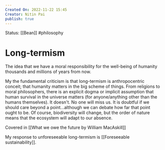 ```yaml
---
Created On: 2022-11-22 15:45
Creator: Nitin Pai
publish: true
---
```


Status: [[Bean]] #philosophy 

# Long-termism

The idea that we have a moral responsibility for the well-being of humanity thousands and millions of years from now. 

My the fundamental criticism is that long-termism is anthropocentric conceit; that humanity matters in the big scheme of things. From religions to moral philosophers, there is an explicit dogma or implicit assumption that human survival in the universe matters (for anyone/anything other than the humans themselves). It doesn't. No one will miss us. It is doubtful if we should care beyond a point...although we can debate how far that point ought to be. Of course, biodiversity will change, but the order of nature means that the ecosystem will adapt to our absence. 

Covered in [[What we owe the future by William MacAskill]]

My response to unforeseeable long-termism is [[Foreseeable sustainability]].
